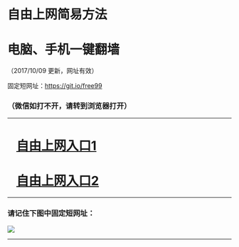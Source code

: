 ﻿# 自由上网简易方法

# 电脑、手机一键翻墙

（2017/10/09 更新，网址有效）

固定短网址：https://git.io/free99

### （微信如打不开，请转到浏览器打开）


***





# &nbsp;&nbsp; <a href="http://ft788027971.fwq-tz-1001.info/fwqtz01.html?t=100900119002 " target="_blank">自由上网入口1</a>
# &nbsp;&nbsp; <a href="http://ft1073310241.fwq-tz-1002.info/fwqtz02.html?t=10090013441 " target="_blank">自由上网入口2</a>
***

### 请记住下图中固定短网址：

<img src="https://s3-us-west-2.amazonaws.com/fwq-1001/yjfq-20170905okok.png" /> 


***

